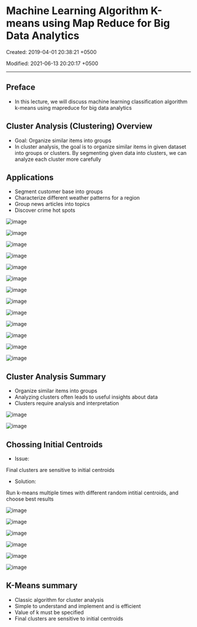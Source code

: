 # Machine Learning Algorithm K-means using Map Reduce for Big Data Analytics

Created: 2019-04-01 20:38:21 +0500

Modified: 2021-06-13 20:20:17 +0500

---

## Preface
-   In this lecture, we will discuss machine learning classification algorithm k-means using mapreduce for big data analytics

## Cluster Analysis (Clustering) Overview
-   Goal: Organize similar items into groups
-   In cluster analysis, the goal is to organize similar items in given dataset into groups or clusters. By segmenting given data into clusters, we can analyze each cluster more carefully

## Applications
-   Segment customer base into groups
-   Characterize different weather patterns for a region
-   Group news articles into topics
-   Discover crime hot spots

![image](media/Machine-Learning-Algorithm-K-means-using-Map-Reduce-for-Big-Data-Analytics-image1.png)

![image](media/Machine-Learning-Algorithm-K-means-using-Map-Reduce-for-Big-Data-Analytics-image2.png)

![image](media/Machine-Learning-Algorithm-K-means-using-Map-Reduce-for-Big-Data-Analytics-image3.png)

![image](media/Machine-Learning-Algorithm-K-means-using-Map-Reduce-for-Big-Data-Analytics-image4.png)

![image](media/Machine-Learning-Algorithm-K-means-using-Map-Reduce-for-Big-Data-Analytics-image5.png)

![image](media/Machine-Learning-Algorithm-K-means-using-Map-Reduce-for-Big-Data-Analytics-image6.png)

![image](media/Machine-Learning-Algorithm-K-means-using-Map-Reduce-for-Big-Data-Analytics-image7.png)

![image](media/Machine-Learning-Algorithm-K-means-using-Map-Reduce-for-Big-Data-Analytics-image8.png)

![image](media/Machine-Learning-Algorithm-K-means-using-Map-Reduce-for-Big-Data-Analytics-image9.png)

![image](media/Machine-Learning-Algorithm-K-means-using-Map-Reduce-for-Big-Data-Analytics-image10.png)

![image](media/Machine-Learning-Algorithm-K-means-using-Map-Reduce-for-Big-Data-Analytics-image11.png)

![image](media/Machine-Learning-Algorithm-K-means-using-Map-Reduce-for-Big-Data-Analytics-image12.png)

![image](media/Machine-Learning-Algorithm-K-means-using-Map-Reduce-for-Big-Data-Analytics-image13.png)

## Cluster Analysis Summary
-   Organize similar items into groups
-   Analyzing clusters often leads to useful insights about data
-   Clusters require analysis and interpretation

![image](media/Machine-Learning-Algorithm-K-means-using-Map-Reduce-for-Big-Data-Analytics-image14.png)

![image](media/Machine-Learning-Algorithm-K-means-using-Map-Reduce-for-Big-Data-Analytics-image15.png)

## Chossing Initial Centroids
-   Issue:

Final clusters are sensitive to initial centroids
-   Solution:

Run k-means multiple times with different random intitial centroids, and choose best results

![image](media/Machine-Learning-Algorithm-K-means-using-Map-Reduce-for-Big-Data-Analytics-image16.png)

![image](media/Machine-Learning-Algorithm-K-means-using-Map-Reduce-for-Big-Data-Analytics-image17.png)

![image](media/Machine-Learning-Algorithm-K-means-using-Map-Reduce-for-Big-Data-Analytics-image18.png)

![image](media/Machine-Learning-Algorithm-K-means-using-Map-Reduce-for-Big-Data-Analytics-image19.png)

![image](media/Machine-Learning-Algorithm-K-means-using-Map-Reduce-for-Big-Data-Analytics-image20.png)

![image](media/Machine-Learning-Algorithm-K-means-using-Map-Reduce-for-Big-Data-Analytics-image21.png)

## K-Means summary
-   Classic algorithm for cluster analysis
-   Simple to understand and implement and is efficient
-   Value of k must be specified
-   Final clusters are sensitive to initial centroids
